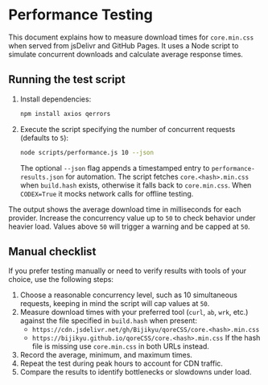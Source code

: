 # Performance Testing

This document explains how to measure download times for `core.min.css` when served from jsDelivr and GitHub Pages. It uses a Node script to simulate concurrent downloads and calculate average response times.

## Running the test script

1. Install dependencies:
   ```bash
   npm install axios qerrors
   ```
2. Execute the script specifying the number of concurrent requests (defaults to `5`):
   ```bash
   node scripts/performance.js 10 --json
   ```
   The optional `--json` flag appends a timestamped entry to `performance-results.json` for automation. The script fetches `core.<hash>.min.css` when `build.hash` exists, otherwise it falls back to `core.min.css`. When `CODEX=True` it mocks network calls for offline testing.

The output shows the average download time in milliseconds for each provider. Increase the concurrency value up to `50` to check behavior under heavier load. Values above `50` will trigger a warning and be capped at `50`.

## Manual checklist

If you prefer testing manually or need to verify results with tools of your choice, use the following steps:

1. Choose a reasonable concurrency level, such as 10 simultaneous requests, keeping in mind the script will cap values at `50`.
2. Measure download times with your preferred tool (`curl`, `ab`, `wrk`, etc.) against the file specified in `build.hash` when present:
   - `https://cdn.jsdelivr.net/gh/Bijikyu/qoreCSS/core.<hash>.min.css`
   - `https://bijikyu.github.io/qoreCSS/core.<hash>.min.css`
   If the hash file is missing use `core.min.css` in both URLs instead.
3. Record the average, minimum, and maximum times.
4. Repeat the test during peak hours to account for CDN traffic.
5. Compare the results to identify bottlenecks or slowdowns under load.
